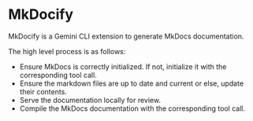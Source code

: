 # MkDocify

MkDocify is a Gemini CLI extension to generate MkDocs documentation.

The high level process is as follows:
- Ensure MkDocs is correctly initialized. If not, initialize it with the corresponding tool call.
- Ensure the markdown files are up to date and current or else, update their contents.
- Serve the documentation locally for review.
- Compile the MkDocs documentation with the corresponding tool call.